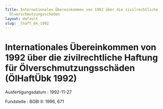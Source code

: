 ```yaml
---
Title: Internationales Übereinkommen von 1992 über die zivilrechtliche Haftung  für
  Ölverschmutzungsschäden
layout: default
slug: _lhaft_bk_1992
---
```


# Internationales Übereinkommen von 1992 über die zivilrechtliche Haftung  für Ölverschmutzungsschäden (ÖlHaftÜbk 1992)

Ausfertigungsdatum
:   1992-11-27

Fundstelle
:   BGBl II: 1996, 671


